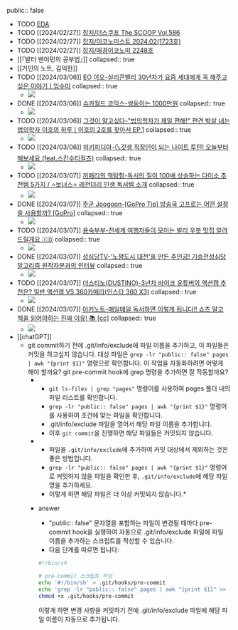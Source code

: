 public:: false

- TODO [EDA](https://aws.amazon.com/ko/what-is/eda/)
- TODO [[2024/02/27]] [잡지/더스쿠프 The SCOOP Vol.586](https://millie.page.link/?ibi=kr.co.millie.MillieShelf&efr=1&link=https://link.millie.co.kr/v3/bookDetail/179642300%3Furl%3Dhttps://www.millie.co.kr/v3/bookDetail/179642300)
- TODO [[2024/02/27]] [잡지/이코노미스트 2024.02(1723호)](https://millie.page.link/?ibi=kr.co.millie.MillieShelf&efr=1&link=https://link.millie.co.kr/v3/bookDetail/179641907%3Furl%3Dhttps://www.millie.co.kr/v3/bookDetail/179641907)
- TODO [[2024/02/27]] [잡지/매경이코노미 2248호](https://millie.page.link/?ibi=kr.co.millie.MillieShelf&efr=1&link=https://link.millie.co.kr/v3/bookDetail/179641999%3Furl%3Dhttps://www.millie.co.kr/v3/bookDetail/179641999)
- [[『발터 벤야민의 공부법』]]
  collapsed:: true
- [[거인의 노트, 김익한]]
- TODO [[2024/03/06]] [EO 이오-실리콘밸리 30년차가 요즘 세대에게 꼭 해주고 싶은 이야기ㅣ임수미](https://youtube.com/watch?v=wPIm4cDTPO0&si=O9NmouIvyB6x3DS2) 
  collapsed:: true
	- ![](https://i.ytimg.com/vi/wPIm4cDTPO0/hqdefault.jpg)
- DONE [[2024/03/06]] [슈카월드 코믹스-쌍둥이는 1000만원](https://youtube.com/watch?v=hs6IOkPON7E&si=n7RBQGKx8PjnCvD0) 
  collapsed:: true
	- ![](https://i.ytimg.com/vi/hs6IOkPON7E/hqdefault.jpg)
- TODO [[2024/03/06]] [그것이 알고싶다-"법의학자가 제일 편해!" 편견 박살 내는 법의학자 이호의 하루ㅣ이호의 2호를 찾아서 EP.1](https://youtube.com/watch?v=XwW7Iq_Wyvo&si=T7JEhbKl9Izv22JF) 
  collapsed:: true
	- ![](https://i.ytimg.com/vi/XwW7Iq_Wyvo/hqdefault.jpg)
- TODO [[2024/03/06]] [미키피디아-🌜갓생 직장인이 되는 나이트 루틴! 오늘부터 해보세요 (feat.스킨수티컬즈)](https://youtube.com/watch?v=LqVaMCvZ4wc&si=Z7V0OVmXp7C0rsih) 
  collapsed:: true
	- ![](https://i.ytimg.com/vi/LqVaMCvZ4wc/hqdefault.jpg)
- TODO [[2024/03/07]] [끼메리의 책탐험-독서의 질이 100배 상승하는 다이소 추천템 5가지 / ⭐보너스⭐ 레전더리 인생 독서템 소개](https://youtube.com/watch?v=fptv4SNwovQ&si=iQI7bKLvP7vnJMgb) 
  collapsed:: true
	- ![](https://i.ytimg.com/vi/fptv4SNwovQ/hqdefault.jpg)
- DONE [[2024/03/07]] [주군 Joogoon-[GoPro Tip] 방송국 고프로는 어떤 설정을 사용할까? [GoPro]](https://youtube.com/watch?v=95Mz6-Lqess&si=kxvDW-cp4hAdcnYw) 
  collapsed:: true
	- ![](https://i.ytimg.com/vi/95Mz6-Lqess/hqdefault.jpg)
- TODO [[2024/03/07]] [용숙부부-전세계 여행자들이 모이는 발리 우붓 맛집 알려드릴게요 🇮🇩](https://youtube.com/watch?v=ffGPDZdC5ec&si=uaQZlB3xH-sGY1TN) 
  collapsed:: true
	- ![](https://i.ytimg.com/vi/ffGPDZdC5ec/hqdefault.jpg)
- DONE [[2024/03/07]] [성심당TV-'노잼도시 대전'을 만든 주인공! 기승전성심당 알고리즘 원작자분과의 인터뷰](https://youtube.com/watch?v=pirNXPfmaMA&si=MNML0MNDxtlvgwzw) 
  collapsed:: true
	- ![](https://i.ytimg.com/vi/pirNXPfmaMA/hqdefault.jpg)
- TODO [[2024/03/07]] [더스티노(DUSTINO)-3년차 바이크 유튜버의 액션캠 추천은? 일반 액션캠 VS 360카메라(인스타 360 X3)](https://youtube.com/watch?v=FkdtBv3caxs&si=OHBBUpbuywfTk9zx) 
  collapsed:: true
	- ![](https://i.ytimg.com/vi/FkdtBv3caxs/hqdefault.jpg)
- DONE [[2024/03/07]] [아키노트-매일매일 독서하면 이렇게 됩니다!! 쇼츠 말고 책을 읽어야하는 진짜 이유! 📚 [cc]](https://youtube.com/watch?v=l3xt3S1JrrM&si=LQp660fyCu5_ZEEs) 
  collapsed:: true
	- ![](https://i.ytimg.com/vi/l3xt3S1JrrM/hqdefault.jpg)
- [[chatGPT]]
	- git commit하기 전에 .git/info/exclude에 파일 이름을 추가하고, 이 파일들은 커밋을 하고싶지 않습니다. 대상 파일은 `grep -lr "public:: false" pages | awk "{print $1}"` 명령으로 확인합니다. 이 작업을 자동화하려면 어떻게 해야 할까요? git pre-commit hook에 grep 명령을 추가하면 잘 작동할까요?
		- * `git ls-files | grep "pages"` 명령어를 사용하여 pages 폴더 내의 파일 리스트를 확인합니다.
		  * `grep -lr "public:: false" pages | awk "{print $1}"` 명령어를 사용하여 조건에 맞는 파일을 확인합니다.
		  * .git/info/exclude 파일을 열어서 해당 파일 이름을 추가합니다.
		  * 이후 `git commit`을 진행하면 해당 파일들은 커밋되지 않습니다.
		- * 파일을 `.git/info/exclude`에 추가하여 커밋 대상에서 제외하는 것은 좋은 방법입니다.
		  * `grep -lr "public:: false" pages | awk "{print $1}"` 명령어로 커밋하지 않을 파일을 확인한 후, `.git/info/exclude`에 해당 파일명을 추가하세요.
		  * 이렇게 하면 해당 파일은 더 이상 커밋되지 않습니다.*
		- answer 
		  * "public::  false" 문자열을 포함하는 파일이 변경될 때마다 pre-commit hook을 실행하여 자동으로 .git/info/exclude 파일에 파일 이름을 추가하는 스크립트를 작성할 수 있습니다.
		  * 다음 단계를 따르면 됩니다:
		    
		  ```bash
		  #!/bin/sh
		  
		  # pre-commit 스크립트 작성
		  echo '#!/bin/sh' > .git/hooks/pre-commit
		  echo 'grep -lr "public:: false" pages | awk "{print $1}" >> .git/info/exclude' >> .git/hooks/pre-commit
		  chmod +x .git/hooks/pre-commit
		  ```
		  
		  이렇게 하면 변경 사항을 커밋하기 전에 .git/info/exclude 파일에 해당 파일 이름이 자동으로 추가됩니다.